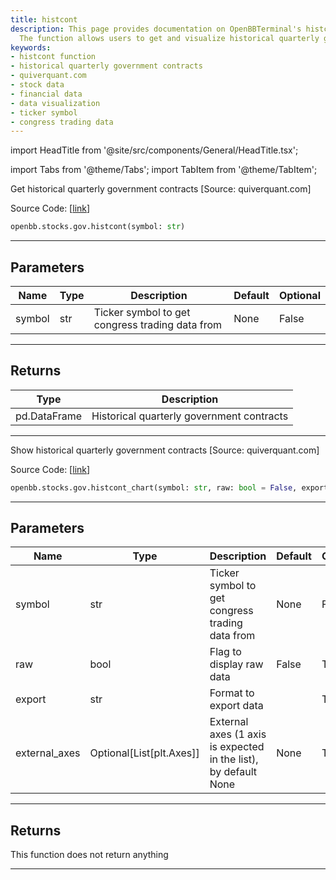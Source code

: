 ```yaml
---
title: histcont
description: This page provides documentation on OpenBBTerminal's histcont function.
  The function allows users to get and visualize historical quarterly government contracts.
keywords:
- histcont function
- historical quarterly government contracts
- quiverquant.com
- stock data
- financial data
- data visualization
- ticker symbol
- congress trading data
---
```


import HeadTitle from '@site/src/components/General/HeadTitle.tsx';

<HeadTitle title="stocks.gov.histcont - Reference | OpenBB SDK Docs" />

import Tabs from '@theme/Tabs';
import TabItem from '@theme/TabItem';

<Tabs>
<TabItem value="model" label="Model" default>

Get historical quarterly government contracts [Source: quiverquant.com]

Source Code: [[link](https://github.com/OpenBB-finance/OpenBB/tree/main/openbb_terminal/stocks/government/quiverquant_model.py#L139)]

```python
openbb.stocks.gov.histcont(symbol: str)
```

---

## Parameters

| Name | Type | Description | Default | Optional |
| ---- | ---- | ----------- | ------- | -------- |
| symbol | str | Ticker symbol to get congress trading data from | None | False |


---

## Returns

| Type | Description |
| ---- | ----------- |
| pd.DataFrame | Historical quarterly government contracts |
---

</TabItem>
<TabItem value="view" label="Chart">

Show historical quarterly government contracts [Source: quiverquant.com]

Source Code: [[link](https://github.com/OpenBB-finance/OpenBB/tree/main/openbb_terminal/stocks/government/quiverquant_view.py#L547)]

```python
openbb.stocks.gov.histcont_chart(symbol: str, raw: bool = False, export: str = "", external_axes: Optional[List[matplotlib.axes._axes.Axes]] = None)
```

---

## Parameters

| Name | Type | Description | Default | Optional |
| ---- | ---- | ----------- | ------- | -------- |
| symbol | str | Ticker symbol to get congress trading data from | None | False |
| raw | bool | Flag to display raw data | False | True |
| export | str | Format to export data |  | True |
| external_axes | Optional[List[plt.Axes]] | External axes (1 axis is expected in the list), by default None | None | True |


---

## Returns

This function does not return anything

---

</TabItem>
</Tabs>
